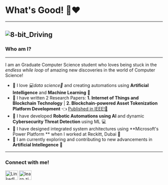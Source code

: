 # What's Good! 👋❤️
---



![8-bit_Driving](https://github.com/AaryanTheLaughingGas/AaryanTheLaughingGas/assets/95224613/dfdf5a0b-9834-47f6-be2b-0bd6f987287a)
---

### Who am I?
---
I am an Graduate Computer Science student who loves being stuck in the _endless while loop_ of amazing new discoveries in the world of Computer Science! 

- 🤖 I love _💻data science🧬_ and creating automations using **Artificial Intelligence** and **Machine Learning** 🤖
- 📖 I have written 2 Research Papers: **1. Internet of Things and Blockchain Technology** | **2. Blockchain-powered Asset Tokenization Platform Development** 👈 [Published in IEEE!📜](https://ieeexplore.ieee.org/document/10812602)
- 🦾 I have developed **Robotic Automations using AI** and dynamic **Cybersecurity Threat Detection** using ML 💻
- 🏢 I have designed integrated system architectures using **Microsoft's Power Platform ** when I worked at Reckitt, Dubai 🧼
- 👾 I am currently exploring and contributing to new advancements in **Artificial Intellegence** 🎉
--- 
### Connect with me!
<a href="https://www.linkedin.com/in/aaryan-sinha-844535274/" target="blank"><img align="center" src="https://raw.githubusercontent.com/rahuldkjain/github-profile-readme-generator/master/src/images/icons/Social/linked-in-alt.svg" alt="LinkedIn Profile" height="30" width="40" /></a>
<a href="https://www.instagram.com/aaryan_thelaughing_gas" target="blank"><img align="center" src="https://raw.githubusercontent.com/rahuldkjain/github-profile-readme-generator/master/src/images/icons/Social/instagram.svg" alt="learn.zip" height="30" width="40" /></a>

